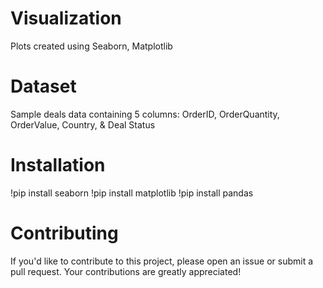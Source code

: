 # Visualization
Plots created using Seaborn, Matplotlib

# Dataset
Sample deals data containing 5 columns: OrderID, OrderQuantity, OrderValue, Country, & Deal Status

# Installation
!pip install seaborn
!pip install matplotlib
!pip install pandas

# Contributing
If you'd like to contribute to this project, please open an issue or submit a pull request. Your contributions are greatly appreciated!
